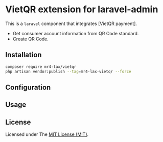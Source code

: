 VietQR extension for laravel-admin
======

This is a `laravel` component that integrates [VietQR payment].
- Get consumer account information from QR Code standard.
- Create QR Code.

## Installation
```bash
composer require mr4-lax/vietqr
php artisan vendor:publish --tag=mr4-lax-vietqr --force
```

## Configuration

## Usage

## License
Licensed under The [MIT License (MIT)](https://github.com/han48/mr4-lax.vietqr/blob/main/LICENSE).
